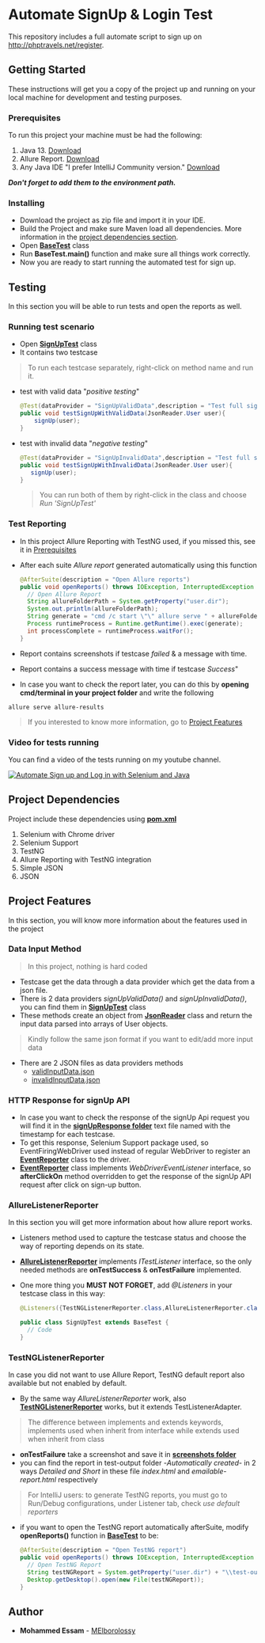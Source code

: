 # Automate SignUp & Login Test

This repository includes a full automate script to sign up on <http://phptravels.net/register>.

## Getting Started

These instructions will get you a copy of the project up and running on your local machine for development and testing purposes.

### Prerequisites

To run this project your machine must be had the following:

1. Java 13. [Download](https://www.oracle.com/java/technologies/javase-jdk13-downloads.html)
2. Allure Report. [Download](https://repo1.maven.org/maven2/io/qameta/allure/allure-commandline/2.13.3/allure-commandline-2.13.3.zip)
3. Any Java IDE "I prefer IntelliJ Community version." [Download](https://www.jetbrains.com/idea/download/)

***Don't forget to add them to the environment path.***

### Installing

- Download the project as zip file and import it in your IDE.
- Build the Project and make sure Maven load all dependencies. More information in the [project dependencies section](#project-dependencies).
- Open [**BaseTest**] class
- Run **BaseTest.main()** function and make sure all things work correctly.
- Now you are ready to start running the automated test for sign up.

## Testing

In this section you will be able to run tests and open the reports as well.

### Running test scenario

- Open [**SignUpTest**] class
- It contains two testcase

> To run each testcase separately, right-click on method name and run it.

- test with valid data "*positive testing*"

    ```java
    @Test(dataProvider = "SignUpValidData",description = "Test full sign up scenario with 2 valid cases")
    public void testSignUpWithValidData(JsonReader.User user){
        signUp(user);
    }
    ```

- test with invalid data "*negative testing*"

    ```java
    @Test(dataProvider = "SignUpInvalidData",description = "Test full sign up scenario with all invalid cases")
    public void testSignUpWithInvalidData(JsonReader.User user){
       signUp(user);
    }
    ```

   > You can run both of them by right-click in the class and choose *Run 'SignUpTest'*

### Test Reporting

- In this project Allure Reporting with TestNG used, if you missed this, see it in [Prerequisites](#prerequisites)

- After each suite *Allure report* generated automatically using this function

    ```java
    @AfterSuite(description = "Open Allure reports")
    public void openReports() throws IOException, InterruptedException {
      // Open Allure Report
      String allureFolderPath = System.getProperty("user.dir");
      System.out.println(allureFolderPath);
      String generate = "cmd /c start \"\" allure serve " + allureFolderPath + "\\allure-results";
      Process runtimeProcess = Runtime.getRuntime().exec(generate);
      int processComplete = runtimeProcess.waitFor();
    }
    ```
  
- Report contains screenshots if testcase *failed* & a message with time.
- Report contains a success message with time if testcase *Success*"

- In case you want to check the report later, you can do this by **opening cmd/terminal in your project folder** and write the following

```shell script
allure serve allure-results
```

> If you interested to know more information, go to [Project Features](#allurelistenerreporter)

### Video for tests running

You can find a video of the tests running on my youtube channel.

[![Automate Sign up and Log in with Selenium and Java](http://img.youtube.com/vi/DvbGjesU01o/0.jpg)](http://www.youtube.com/watch?v=DvbGjesU01o "Automate Sign up and Log in with Selenium and Java")


## Project Dependencies

Project include these dependencies using [**pom.xml**]

1. Selenium with Chrome driver
2. Selenium Support
3. TestNG
4. Allure Reporting with TestNG integration
5. Simple JSON
6. JSON

## Project Features

In this section, you will know more information about the features used in the project

### Data Input Method

>In this project, nothing is hard coded

- Testcase get the data through a data provider which get the data from a json file.
- There is 2 data providers *signUpValidData()* and *signUpInvalidData()*, you can find them in [**SignUpTest**] class
- These methods create an object from [**JsonReader**] class and return the input data parsed into arrays of User objects.

> Kindly follow the same json format if you want to edit/add more input data

- There are 2 JSON files as data providers methods
  - [validInputData.json]
  - [invalidInputData.json]

### HTTP Response for signUp API

- In case you want to check the response of the signUp Api request you will find it in the [**signUpResponse folder**] text file named with the timestamp for each testcase.
- To get this response, Selenium Support package used, so EventFiringWebDriver used instead of regular WebDriver to register an [**EventReporter**] class to the driver.
- [**EventReporter**] class implements *WebDriverEventListener* interface, so **afterClickOn** method overridden to get the response of the signUp API request after click on sign-up button.

### AllureListenerReporter

In this section you will get more information about how allure report works.

- Listeners method used to capture the testcase status and choose the way of reporting depends on its state.
- [**AllureListenerReporter**] implements *ITestListener* interface, so the only needed methods are **onTestSuccess** & **onTestFailure** implemented.
- One more thing you **MUST NOT FORGET**, add *@Listeners* in your testcase class in this way:

    ```java
    @Listeners({TestNGListenerReporter.class,AllureListenerReporter.class})

    public class SignUpTest extends BaseTest {
      // Code
    }
    ```

### TestNGListenerReporter

In case you did not want to use Allure Report, TestNG default report also available but not enabled by default.

- By the same way *AllureListenerReporter* work, also [**TestNGListenerReporter**] works, but it extends TestListenerAdapter.

> The difference between implements and extends keywords, implements used when inherit from interface while extends used when inherit from class

- **onTestFailure** take a screenshot and save it in [**screenshots folder**]
- you can find the report in test-output folder -*Automatically created*- in 2 ways *Detailed and Short* in these file *index.html* and *emailable-report.html* respectively

> For IntelliJ users: to generate TestNG reports, you must go to Run/Debug configurations, under Listener tab, check *use default reporters*

- if you want to open the TestNG report automatically afterSuite, modify **openReports()** function in [**BaseTest**] to be:

    ```java
    @AfterSuite(description = "Open TestNG report")
    public void openReports() throws IOException, InterruptedException {
      // Open TestNG Report
      String testNGReport = System.getProperty("user.dir") + "\\test-output\\index.html";
      Desktop.getDesktop().open(new File(testNGReport));
    }
    ```

## Author

- **Mohammed Essam** - [MElborolossy](https://github.com/MElborolossy)

[**BaseTest**]:../master/src/test/java/base/BaseTest.java
[**SignUpTest**]:../master/src/test/java/registerPageTests/SignUpTest.java
[**pom.xml**]:../master/pom.xml
[**JsonReader**]:../master/src/main/java/utils/JsonReader.java
[validInputData.json]:../master/resources/validInputData.json
[invalidInputData.json]:../master/resources/invalidInputData.json
[**signUpResponse folder**]:../../tree/master/resources/signUpResponse
[**EventReporter**]:../master/src/main/java/utils/EventReporter.java
[**AllureListenerReporter**]:../master/src/test/java/base/AllureListenerReporter.java
[**TestNGListenerReporter**]:../master/src/test/java/base/TestNGListenerReporter.java
[**screenshots folder**]:../../tree/master/resources/screenshots
